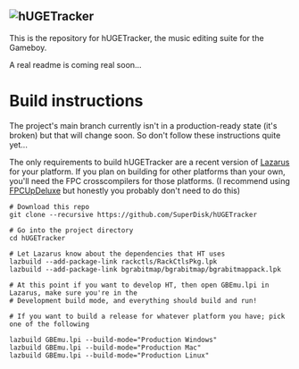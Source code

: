 ![hUGETracker](https://nickfa.ro/images/HUGELogo.gif)
---

This is the repository for hUGETracker, the music editing suite for the Gameboy.

A real readme is coming real soon...

# Build instructions

The project's main branch currently isn't in a production-ready state (it's broken) but that will change soon. So don't follow these instructions quite yet...

The only requirements to build hUGETracker are a recent version of [Lazarus](https://www.lazarus-ide.org/) for your platform.
If you plan on building for other platforms than your own, you'll need the FPC crosscompilers for those platforms. (I recommend using [FPCUpDeluxe](https://github.com/LongDirtyAnimAlf/fpcupdeluxe) but honestly you probably don't need to do this)

```
# Download this repo
git clone --recursive https://github.com/SuperDisk/hUGETracker

# Go into the project directory
cd hUGETracker

# Let Lazarus know about the dependencies that HT uses
lazbuild --add-package-link rackctls/RackCtlsPkg.lpk
lazbuild --add-package-link bgrabitmap/bgrabitmap/bgrabitmappack.lpk

# At this point if you want to develop HT, then open GBEmu.lpi in Lazarus, make sure you're in the 
# Development build mode, and everything should build and run!

# If you want to build a release for whatever platform you have; pick one of the following

lazbuild GBEmu.lpi --build-mode="Production Windows"
lazbuild GBEmu.lpi --build-mode="Production Mac"
lazbuild GBEmu.lpi --build-mode="Production Linux"

```
